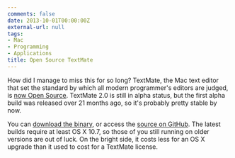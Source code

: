 ```yaml
---
comments: false
date: 2013-10-01T00:00:00Z
external-url: null
tags:
- Mac
- Programming
- Applications
title: Open Source TextMate
---
```


How did I manage to miss this for so long?  TextMate, the Mac text editor
that set the standard by which all modern programmer's editors are judged,
is [now Open Source][tm_gpl_blog].  TextMate 2.0 is still in alpha status,
but the first alpha build was released over 21 months ago, so it's probably
pretty stable by now.

You can [download the binary][tm_download], or access the [source on GitHub][tm_github].
The latest builds require at least OS X 10.7, so those of you still running
on older versions are out of luck.  On the bright side, it costs less for an
OS X upgrade than it used to cost for a TextMate license.

[tm_gpl_blog]: http://blog.macromates.com/2012/textmate-2-at-github/
[tm_download]: http://macromates.com/download
[tm_github]:   https://github.com/textmate/textmate
